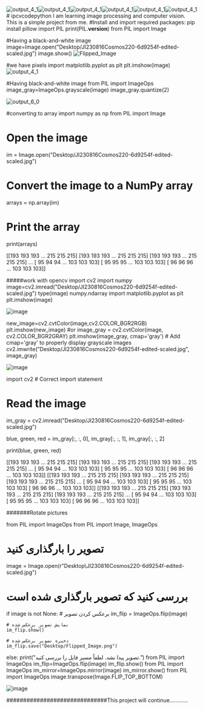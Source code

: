 ![output_4_1](https://github.com/user-attachments/assets/a2d248b5-625d-4780-950e-e091d16fa889)![output_4_1](https://github.com/user-attachments/assets/bc7cb122-b53a-419b-a0fd-551ddf0301ba)![output_4_1](https://github.com/user-attachments/assets/89f0fe71-ee7b-4183-a6cf-1ff5adf209f6)![output_4_1](https://github.com/user-attachments/assets/416097a4-28ec-44c0-8024-944a61125879)![output_4_1](https://github.com/user-attachments/assets/c0860af4-8e6a-4728-8d47-fe6fdb92541d)![output_4_1](https://github.com/user-attachments/assets/384a95b4-5196-475d-8d62-9caf9e400651)# ipcvcodepython
I am learning image processing and computer vision. This is a simple project from me.
#Install and import required packages:
pip install pillow
import PIL
print(PIL.__version__)
from PIL import Image

#Having a black-and-white image
image=Image.open("Desktop/JI230816Cosmos220-6d9254f-edited-scaled.jpg")
image.show()
![Flipped_Image](https://github.com/user-attachments/assets/c69bcc8c-958b-4feb-a2b2-95a0b66bea71)

#we have pixels
import matplotlib.pyplot as plt
plt.imshow(image)
![output_4_1](https://github.com/user-attachments/assets/b46c1802-d5c6-4894-89f5-594a71ad5f01)

#Having black-and-white image 
from PIL import ImageOps
image_gray=ImageOps.grayscale(image)
image_gray.quantize(2)

![output_6_0](https://github.com/user-attachments/assets/ebe15283-9d55-4f7e-9a28-ca60c4e4a5f6)


#converting to array
import numpy as np
from PIL import Image

# Open the image
im = Image.open("Desktop/JI230816Cosmos220-6d9254f-edited-scaled.jpg")

# Convert the image to a NumPy array
arrays = np.array(im)

# Print the array
print(arrays)

[[193 193 193 ... 215 215 215]
 [193 193 193 ... 215 215 215]
 [193 193 193 ... 215 215 215]
 ...
 [ 95  94  94 ... 103 103 103]
 [ 95  95  95 ... 103 103 103]
 [ 96  96  96 ... 103 103 103]]



#####work with opencv
import cv2
import numpy
image=cv2.imread("Desktop/JI230816Cosmos220-6d9254f-edited-scaled.jpg")
type(image)
numpy.ndarray
import matplotlib.pyplot as plt 
plt.imshow(image)

![image](https://github.com/user-attachments/assets/a7e03b61-32f3-4206-8775-c22a63b1bd64)



new_image=cv2.cvtColor(image,cv2.COLOR_BGR2RGB)
plt.imshow(new_image)
#or
image_gray = cv2.cvtColor(image, cv2.COLOR_BGR2GRAY)
plt.imshow(image_gray, cmap='gray')  # Add cmap='gray' to properly display grayscale images
cv2.imwrite("Desktop/JI230816Cosmos220-6d9254f-edited-scaled.jpg", image_gray)

![image](https://github.com/user-attachments/assets/2161138b-2d18-4e85-9987-2790706936a6)



import cv2  # Correct import statement

# Read the image
im_gray = cv2.imread("Desktop/JI230816Cosmos220-6d9254f-edited-scaled.jpg")

blue, green, red = im_gray[:, :, 0], im_gray[:, :, 1], im_gray[:, :, 2]

print(blue, green, red)


[[193 193 193 ... 215 215 215]
 [193 193 193 ... 215 215 215]
 [193 193 193 ... 215 215 215]
 ...
 [ 95  94  94 ... 103 103 103]
 [ 95  95  95 ... 103 103 103]
 [ 96  96  96 ... 103 103 103]] [[193 193 193 ... 215 215 215]
 [193 193 193 ... 215 215 215]
 [193 193 193 ... 215 215 215]
 ...
 [ 95  94  94 ... 103 103 103]
 [ 95  95  95 ... 103 103 103]
 [ 96  96  96 ... 103 103 103]] [[193 193 193 ... 215 215 215]
 [193 193 193 ... 215 215 215]
 [193 193 193 ... 215 215 215]
 ...
 [ 95  94  94 ... 103 103 103]
 [ 95  95  95 ... 103 103 103]
 [ 96  96  96 ... 103 103 103]]




#######Rotate pictures


from PIL import ImageOps
from PIL import Image, ImageOps

# تصویر را بارگذاری کنید
image = Image.open(r"Desktop\JI230816Cosmos220-6d9254f-edited-scaled.jpg")

# بررسی کنید که تصویر بارگذاری شده است
if image is not None:
    # برعکس کردن تصویر
    im_flip = ImageOps.flip(image)
    
    # نمایش تصویر برعکس شده
    im_flip.show()

    # ذخیره تصویر برعکس شده
    im_flip.save("Desktop/Flipped_Image.png")
else:
    print("تصویر پیدا نشد. لطفاً مسیر فایل را بررسی کنید.")
from PIL import ImageOps
im_flip=ImageOps.flip(image)
im_flip.show()
from PIL import ImageOps
im_mirror=ImageOps.mirror(image)
im_mirror.show()
from PIL import ImageOps
image.transpose(Image.FLIP_TOP_BOTTOM)

![image](https://github.com/user-attachments/assets/afc9cfdd-9f9d-4739-b811-8f1fff426525)




##############################This project will continue............
